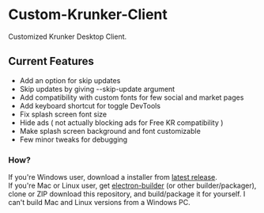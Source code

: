 # Custom-Krunker-Client
Customized Krunker Desktop Client.

## Current Features
- Add an option for skip updates
- Skip updates by giving --skip-update argument
- Add compatibility with custom fonts for few social and market pages
- Add keyboard shortcut for toggle DevTools
- Fix splash screen font size
- Hide ads ( not actually blocking ads for Free KR compatibility )
- Make splash screen background and font customizable
- Few minor tweaks for debugging

### How?
If you're Windows user, download a installer from [latest release](https://github.com/Mixaz017/Custom-Krunker-Client/releases/latest).  
If you're Mac or Linux user, get [electron-builder](https://www.electron.build/) (or other builder/packager), clone or ZIP download this repository, and build/package it for yourself. I can't build Mac and Linux versions from a Windows PC.
